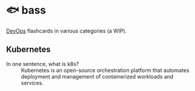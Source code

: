 # 🐟 bass
[DevOps](https://en.wikipedia.org/wiki/DevOps) flashcards in various categories (a WIP).

## Kubernetes

<dl>
 <dt>In one sentence, what is k8s?</dt>
 <dd>Kubernetes is an open-source orchestration platform that automates deployment and management of containerized workloads and services.</dd>
</dl>
